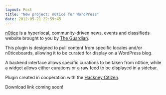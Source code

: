 ```yaml
---
layout: Post
title: "New project: n0tice for WordPress"
date: 2012-05-21 22:59:45
---
```


[n0tice](http://www.n0tice.com) is a hyperlocal, community-driven news, events and classifieds website brought to you by [The Guardian](http://www.guardian.co.uk). 

This plugin is designed to pull content from specific locales and/or n0ticeboards, allowing it to be curated for display on a WordPress blog.

A backend interface allows specific curations to be taken from n0tice, while a widget allows either curations or a raw feed to be displayed in a sidebar.

Plugin created in cooperation with the [Hackney Citizen](http://www.hackneycitizen.co.uk).

Download link coming soon!